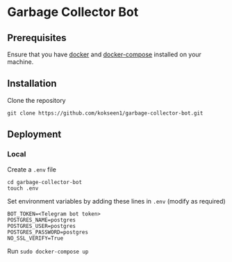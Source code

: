 # Garbage Collector Bot


## Prerequisites

Ensure that you have [docker](https://docs.docker.com/get-docker/) and [docker-compose](https://docs.docker.com/compose/install/) installed on your machine.

## Installation

Clone the repository

```
git clone https://github.com/kokseen1/garbage-collector-bot.git
```
## Deployment

### Local

Create a `.env` file

```
cd garbage-collector-bot
touch .env
```

Set environment variables by adding these lines in `.env` (modify as required)

```
BOT_TOKEN=<Telegram bot token>
POSTGRES_NAME=postgres
POSTGRES_USER=postgres
POSTGRES_PASSWORD=postgres
NO_SSL_VERIFY=True
```

Run `sudo docker-compose up`

<!-- ### On Heroku -->
